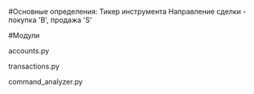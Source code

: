 #Основные определения:
Тикер инструмента
Направление сделки - покупка 'B', продажа 'S'


#Модули

accounts.py

transactions.py

command_analyzer.py


